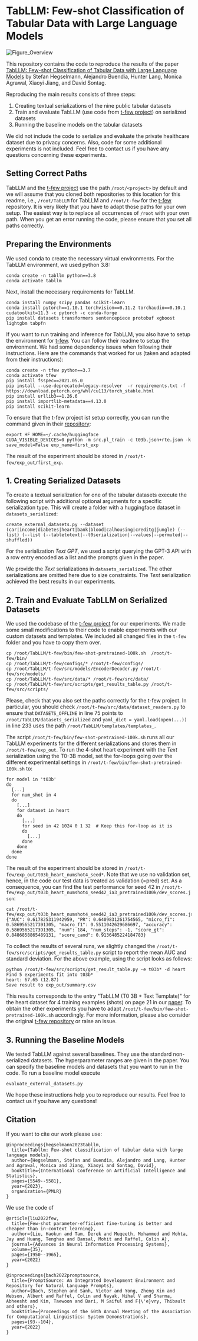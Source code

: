 # TabLLM: Few-shot Classification of Tabular Data with Large Language Models

![Figure_Overview](https://user-images.githubusercontent.com/3011151/215147227-b384c811-71b2-44c3-8785-007dcb687575.jpg)

This repository contains the code to reproduce the results of the paper [TabLLM: Few-shot Classification of Tabular Data with Large Language Models](https://arxiv.org/abs/2210.10723) by Stefan Hegselmann, Alejandro Buendia, Hunter Lang, Monica Agrawal, Xiaoyi Jiang, and David Sontag.

Reproducing the main results consists of three steps:

1. Creating textual serializations of the nine public tabular datasets
2. Train and evaluate TabLLM (use code from [t-few project](https://github.com/r-three/t-few)) on serialized datasets
3. Running the baseline models on the tabular datasets

We did not include the code to serialize and evaluate the private healthcare dataset due to privacy concerns. Also, code for some additional experiments is not included. Feel free to contact us if you have any questions concerning these experiments.

## Setting Correct Paths

TabLLM and the [t-few project](https://github.com/r-three/t-few) use the path `/root/<project>` by default and we will assume that you cloned both repositories to this location for this readme, i.e., `/root/TabLLM` for TabLLM and `/root/t-few` for the [t-few](https://github.com/r-three/t-few) repository. It is very likely that you have to adapt those paths for your own setup. The easiest way is to replace all occurrences of `/root` with your own path. When you get an error running the code, please ensure that you set all paths correctly.


## Preparing the Environments

We used conda to create the necessary virtual environments. For the TabLLM environment, we used python 3.8:

```
conda create -n tabllm python==3.8
conda activate tabllm
```

Next, install the necessary requirements for TabLLM.


```
conda install numpy scipy pandas scikit-learn
conda install pytorch==1.10.1 torchvision==0.11.2 torchaudio==0.10.1 cudatoolkit=11.3 -c pytorch -c conda-forge
pip install datasets transformers sentencepiece protobuf xgboost lightgbm tabpfn
```

If you want to run training and inference for TabLLM, you also have to setup the environment for [t-few](https://github.com/r-three/t-few). You can follow their readme to setup the environment. We had some dependency issues when following their instructions. Here are the commands that worked for us (taken and adapted from their instructions):

```
conda create -n tfew python==3.7
conda activate tfew
pip install fsspec==2021.05.0
pip install --use-deprecated=legacy-resolver  -r requirements.txt -f https://download.pytorch.org/whl/cu113/torch_stable.html
pip install urllib3==1.26.6
pip install importlib-metadata==4.13.0
pip install scikit-learn
```

To ensure that the t-few project ist setup correctly, you can run the command given in their [repository](https://github.com/r-three/t-few):

```
export HF_HOME=~/.cache/huggingface
CUDA_VISIBLE_DEVICES=0 python -m src.pl_train -c t03b.json+rte.json -k save_model=False exp_name=first_exp
```

The result of the experiment should be stored in `/root/t-few/exp_out/first_exp`.

## 1. Creating Serialized Datasets

To create a textual serialization for one of the tabular datasets execute the following script with additional optional arguments for a specific serialization type. This will create a folder with a huggingface dataset in `datasets_serialized`:

```
create_external_datasets.py --dataset (car|income|diabetes|heart|bank|blood|calhousing|creditg|jungle) (--list) (--list (--tabletotext|--t0serialization|--values|--permuted|--shuffled))
```

For the serialization *Text GPT*, we used a script querying the GPT-3 API with a row entry encoded as a list and the prompts given in the paper.

We provide the *Text* serializations in `datasets_serialized`. The other serializations are omitted here due to size constraints. The *Text* serialization achieved the best results in our experiments.

## 2. Train and Evaluate TabLLM on Serialized Datasets

We used the codebase of the [t-few project](https://github.com/r-three/t-few) for our experiments. We made some small modifications to their code to enable experiments with our custom datasets and templates. We included all changed files in the `t-few` folder and you have to copy them over.

```
cp /root/TabLLM/t-few/bin/few-shot-pretrained-100k.sh  /root/t-few/bin/
cp /root/TabLLM/t-few/configs/* /root/t-few/configs/
cp /root/TabLLM/t-few/src/models/EncoderDecoder.py /root/t-few/src/models/
cp /root/TabLLM/t-few/src/data/* /root/t-few/src/data/
cp /root/TabLLM/t-few/src/scripts/get_results_table.py /root/t-few/src/scripts/
```

Please, check that you also set the paths correctly for the t-few project. In particular, you should check `/root/t-few/src/data/dataset_readers.py` to ensure that `DATASETS_OFFLINE` in line 75 points to `/root/TabLLM/datasets_serialized` and `yaml_dict = yaml.load(open(...))` in line 233 uses the path `/root/TabLLM/templates/templates_`.

The script `/root/t-few/bin/few-shot-pretrained-100k.sh` runs all our TabLLM experiments for the different serializations and stores them in `/root/t-few/exp_out`. To run the 4-shot heart experiment with the *Text* serialization using the T0-3B model, set the for-loops going over the different experimental settings in `/root/t-few/bin/few-shot-pretrained-100k.sh` to:

```
for model in 't03b'
do
  [...]
  for num_shot in 4
  do
    [...]
    for dataset in heart 
    do
      [...]
      for seed in 42 1024 0 1 32  # Keep this for-loop as it is
      do
        [...]
      done
    done
  done
done
```

The result of the experiment should be stored in `/root/t-few/exp_out/t03b_heart_numshot4_seed*`. Note that we use no validation set, hence, in the code our test data is treated as validation (=pred) set. As a consequence, you can find the test performance for seed 42 in `/root/t-few/exp_out/t03b_heart_numshot4_seed42_ia3_pretrained100k/dev_scores.json`:

```
cat /root/t-few/exp_out/t03b_heart_numshot4_seed42_ia3_pretrained100k/dev_scores.json
{"AUC": 0.617825311942959, "PR": 0.6409831261754565, "micro_f1": 0.5869565217391305, "macro_f1": 0.5511042629686697, "accuracy": 0.5869565217391305, "num": 184, "num_steps": -1, "score_gt": 0.8486858865489131, "score_cand": 0.9136485224184783}
```

To collect the results of several runs, we slightly changed the `/root/t-few/src/scripts/get_results_table.py` script to report the mean AUC and standard deviation. For the above example, using the script looks as follows:

```
python /root/t-few/src/scripts/get_result_table.py -e t03b* -d heart
Find 5 experiments fit into t03b*
heart: 67.65 (12.87)
Save result to exp_out/summary.csv
```

This results corresponds to the entry "TabLLM (T0 3B + Text Template)" for the heart dataset for 4 training examples (shots) on page 21 in our [paper](https://arxiv.org/abs/2210.10723). To obtain the other experiments you have to adapt `/root/t-few/bin/few-shot-pretrained-100k.sh` accordingly. For more information, please also consider the original [t-few repository](https://github.com/r-three/t-few) or raise an issue.


## 3. Running the Baseline Models

We tested TabLLM against several baselines. They use the standard non-serialized datasets. The hyperparameter ranges are given in the paper. You can specify the baseline models and datasets that you want to run in the code. To run a baseline model execute

```
evaluate_external_datasets.py
```

We hope these instructions help you to reproduce our results. Feel free to contact us if you have any questions!

## Citation

If you want to cite our work please use:

```
@inproceedings{hegselmann2023tabllm,
  title={Tabllm: Few-shot classification of tabular data with large language models},
  author={Hegselmann, Stefan and Buendia, Alejandro and Lang, Hunter and Agrawal, Monica and Jiang, Xiaoyi and Sontag, David},
  booktitle={International Conference on Artificial Intelligence and Statistics},
  pages={5549--5581},
  year={2023},
  organization={PMLR}
}
```


We use the code of


```
@article{liu2022few,
  title={Few-shot parameter-efficient fine-tuning is better and cheaper than in-context learning},
  author={Liu, Haokun and Tam, Derek and Muqeeth, Mohammed and Mohta, Jay and Huang, Tenghao and Bansal, Mohit and Raffel, Colin A},
  journal={Advances in Neural Information Processing Systems},
  volume={35},
  pages={1950--1965},
  year={2022}
}
```

```
@inproceedings{bach2022promptsource,
  title={PromptSource: An Integrated Development Environment and Repository for Natural Language Prompts},
  author={Bach, Stephen and Sanh, Victor and Yong, Zheng Xin and Webson, Albert and Raffel, Colin and Nayak, Nihal V and Sharma, Abheesht and Kim, Taewoon and Bari, M Saiful and F{\'e}vry, Thibault and others},
  booktitle={Proceedings of the 60th Annual Meeting of the Association for Computational Linguistics: System Demonstrations},
  pages={93--104},
  year={2022}
}
```
